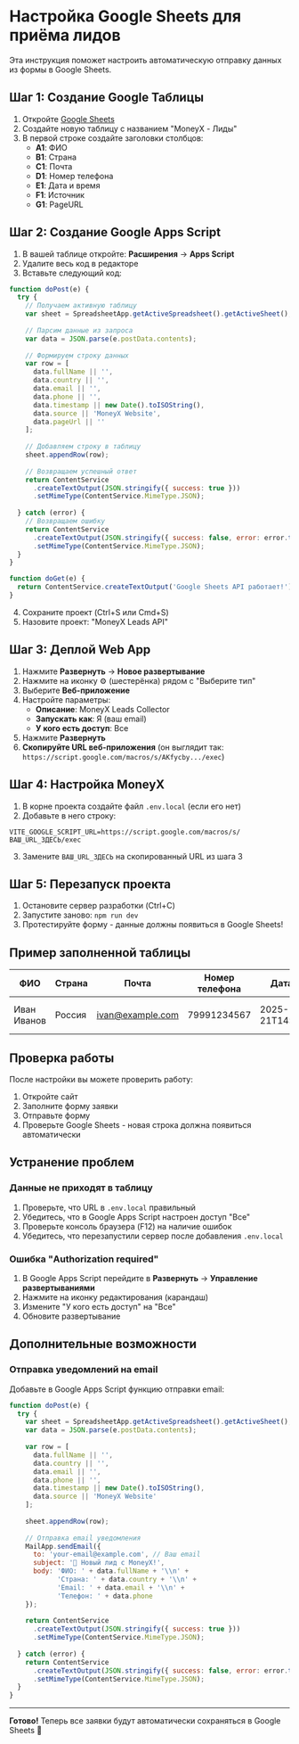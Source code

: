 # Настройка Google Sheets для приёма лидов

Эта инструкция поможет настроить автоматическую отправку данных из формы в Google Sheets.

## Шаг 1: Создание Google Таблицы

1. Откройте [Google Sheets](https://sheets.google.com)
2. Создайте новую таблицу с названием "MoneyX - Лиды"
3. В первой строке создайте заголовки столбцов:
   - **A1**: ФИО
   - **B1**: Страна
   - **C1**: Почта
   - **D1**: Номер телефона
   - **E1**: Дата и время
   - **F1**: Источник
   - **G1**: PageURL

## Шаг 2: Создание Google Apps Script

1. В вашей таблице откройте: **Расширения** → **Apps Script**
2. Удалите весь код в редакторе
3. Вставьте следующий код:

```javascript
function doPost(e) {
  try {
    // Получаем активную таблицу
    var sheet = SpreadsheetApp.getActiveSpreadsheet().getActiveSheet();
    
    // Парсим данные из запроса
    var data = JSON.parse(e.postData.contents);
    
    // Формируем строку данных
    var row = [
      data.fullName || '',
      data.country || '',
      data.email || '',
      data.phone || '',
      data.timestamp || new Date().toISOString(),
      data.source || 'MoneyX Website',
      data.pageUrl || ''
    ];
    
    // Добавляем строку в таблицу
    sheet.appendRow(row);
    
    // Возвращаем успешный ответ
    return ContentService
      .createTextOutput(JSON.stringify({ success: true }))
      .setMimeType(ContentService.MimeType.JSON);
      
  } catch (error) {
    // Возвращаем ошибку
    return ContentService
      .createTextOutput(JSON.stringify({ success: false, error: error.toString() }))
      .setMimeType(ContentService.MimeType.JSON);
  }
}

function doGet(e) {
  return ContentService.createTextOutput('Google Sheets API работает!');
}
```

4. Сохраните проект (Ctrl+S или Cmd+S)
5. Назовите проект: "MoneyX Leads API"

## Шаг 3: Деплой Web App

1. Нажмите **Развернуть** → **Новое развертывание**
2. Нажмите на иконку ⚙️ (шестерёнка) рядом с "Выберите тип"
3. Выберите **Веб-приложение**
4. Настройте параметры:
   - **Описание**: MoneyX Leads Collector
   - **Запускать как**: Я (ваш email)
   - **У кого есть доступ**: Все
5. Нажмите **Развернуть**
6. **Скопируйте URL веб-приложения** (он выглядит так: `https://script.google.com/macros/s/AKfycby.../exec`)

## Шаг 4: Настройка MoneyX

1. В корне проекта создайте файл `.env.local` (если его нет)
2. Добавьте в него строку:

```env
VITE_GOOGLE_SCRIPT_URL=https://script.google.com/macros/s/ВАШ_URL_ЗДЕСЬ/exec
```

3. Замените `ВАШ_URL_ЗДЕСЬ` на скопированный URL из шага 3

## Шаг 5: Перезапуск проекта

1. Остановите сервер разработки (Ctrl+C)
2. Запустите заново: `npm run dev`
3. Протестируйте форму - данные должны появиться в Google Sheets!

## Пример заполненной таблицы

| ФИО | Страна | Почта | Номер телефона | Дата и время | Источник | PageURL |
|-----|--------|-------|----------------|--------------|----------|---------|
| Иван Иванов | Россия | ivan@example.com | 79991234567 | 2025-10-21T14:30:00.000Z | MoneyX Website - Invest | https://example.com/ |

## Проверка работы

После настройки вы можете проверить работу:

1. Откройте сайт
2. Заполните форму заявки
3. Отправьте форму
4. Проверьте Google Sheets - новая строка должна появиться автоматически

## Устранение проблем

### Данные не приходят в таблицу

1. Проверьте, что URL в `.env.local` правильный
2. Убедитесь, что в Google Apps Script настроен доступ "Все"
3. Проверьте консоль браузера (F12) на наличие ошибок
4. Убедитесь, что перезапустили сервер после добавления `.env.local`

### Ошибка "Authorization required"

1. В Google Apps Script перейдите в **Развернуть** → **Управление развертываниями**
2. Нажмите на иконку редактирования (карандаш)
3. Измените "У кого есть доступ" на "Все"
4. Обновите развертывание

## Дополнительные возможности

### Отправка уведомлений на email

Добавьте в Google Apps Script функцию отправки email:

```javascript
function doPost(e) {
  try {
    var sheet = SpreadsheetApp.getActiveSpreadsheet().getActiveSheet();
    var data = JSON.parse(e.postData.contents);
    
    var row = [
      data.fullName || '',
      data.country || '',
      data.email || '',
      data.phone || '',
      data.timestamp || new Date().toISOString(),
      data.source || 'MoneyX Website'
    ];
    
    sheet.appendRow(row);
    
    // Отправка email уведомления
    MailApp.sendEmail({
      to: 'your-email@example.com', // Ваш email
      subject: '🎯 Новый лид с MoneyX!',
      body: 'ФИО: ' + data.fullName + '\\n' +
            'Страна: ' + data.country + '\\n' +
            'Email: ' + data.email + '\\n' +
            'Телефон: ' + data.phone
    });
    
    return ContentService
      .createTextOutput(JSON.stringify({ success: true }))
      .setMimeType(ContentService.MimeType.JSON);
      
  } catch (error) {
    return ContentService
      .createTextOutput(JSON.stringify({ success: false, error: error.toString() }))
      .setMimeType(ContentService.MimeType.JSON);
  }
}
```

---

**Готово!** Теперь все заявки будут автоматически сохраняться в Google Sheets 🎉

